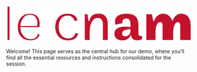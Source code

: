 ![CNAM LOGO](pics/cnam_logo.png)

Welcome! This page serves as the central hub for our demo, where you’ll find all the essential resources and instructions consolidated for the session.
